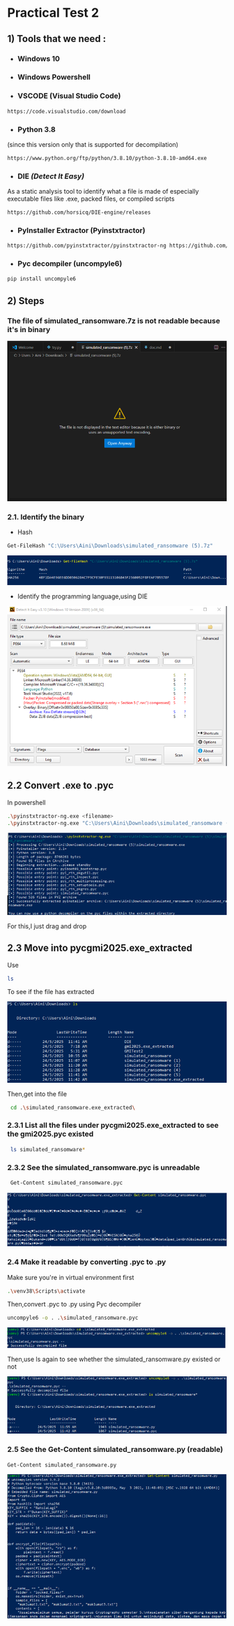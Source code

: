 # Practical Test 2

## 1)  Tools that we need :


- ### Windows 10

- ### Windows Powershell

-  ### VSCODE (Visual Studio Code)
```bash
https://code.visualstudio.com/download
```

 - ### Python 3.8
 (since this version only that is supported for decompilation)

```bash
https://www.python.org/ftp/python/3.8.10/python-3.8.10-amd64.exe
```

- ### DIE *(Detect It Easy)* 
 As a static analysis tool to identify what a file is made of especially executable files like .exe, packed files, or compiled scripts

```bash
https://github.com/horsicq/DIE-engine/releases
```

- ### PyInstaller Extractor (Pyinstxtractor)
```bash
https://github.com/pyinstxtractor/pyinstxtractor-ng https://github.com/pyinstxtractor/pyinstxtractor-ng/releases/download/2025.01.05/pyinstxtractor-ng.exe
```


- ### Pyc decompiler (uncompyle6)

```bash
pip install uncompyle6
```

## 2) Steps

### The file of simulated_ransomware.7z is not readable because it's in binary

![alt text](image-8.png)


### 2.1. Identify the binary

- Hash 
```bash
Get-FileHash "C:\Users\Aini\Downloads\simulated_ransomware (5).7z"
```
![alt text](image.png)

- Identify the programming language,using DIE

![alt text](image-1.png)

## 2.2 Convert .exe to .pyc

In powershell
```bash
.\pyinstxtractor-ng.exe <filename>
.\pyinstxtractor-ng.exe "C:\Users\Aini\Downloads\simulated_ransomware (5)\simulated_ransomware.exe"
```
![alt text](image-2.png)

For this,I just drag and drop


## 2.3 Move into pycgmi2025.exe_extracted

Use 
```bash
ls
```

To see if the file has extracted

![alt text](image-3.png)

Then,get into the file 

```bash
 cd .\simulated_ransomware.exe_extracted\
 ```


### 2.3.1 List all the files under pycgmi2025.exe_extracted to see the gmi2025.pyc existed

```bash
 ls simulated_ransomware*
```

### 2.3.2 See the simulated_ransomware.pyc is unreadable

```bash 
 Get-Content simulated_ransomware.pyc
 ```

![alt text](image-4.png)


### 2.4 Make it readable by converting .pyc to .py

Make sure you're in virtual environment first 

```bash
.\venv38\Scripts\activate
```

Then,convert .pyc to .py using Pyc decompiler 

``` bash
uncompyle6 -o . .\simulated_ransomware.pyc
```

![alt text](image-5.png)

Then,use ls again to see whether the simulated_ransomware.py existed or not 

![alt text](image-6.png)


### 2.5 See the Get-Content simulated_ransomware.py (readable)

```bash
Get-Content simulated_ransomware.py
```

![alt text](image-7.png)







